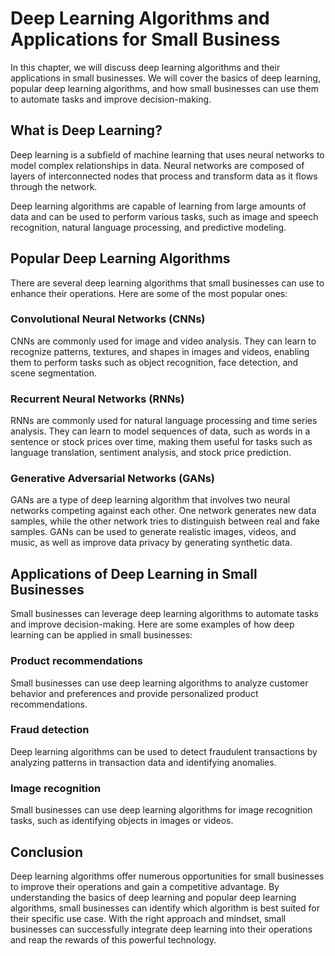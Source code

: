 Deep Learning Algorithms and Applications for Small Business
=====================================================================================================================================

In this chapter, we will discuss deep learning algorithms and their applications in small businesses. We will cover the basics of deep learning, popular deep learning algorithms, and how small businesses can use them to automate tasks and improve decision-making.

What is Deep Learning?
----------------------

Deep learning is a subfield of machine learning that uses neural networks to model complex relationships in data. Neural networks are composed of layers of interconnected nodes that process and transform data as it flows through the network.

Deep learning algorithms are capable of learning from large amounts of data and can be used to perform various tasks, such as image and speech recognition, natural language processing, and predictive modeling.

Popular Deep Learning Algorithms
--------------------------------

There are several deep learning algorithms that small businesses can use to enhance their operations. Here are some of the most popular ones:

### Convolutional Neural Networks (CNNs)

CNNs are commonly used for image and video analysis. They can learn to recognize patterns, textures, and shapes in images and videos, enabling them to perform tasks such as object recognition, face detection, and scene segmentation.

### Recurrent Neural Networks (RNNs)

RNNs are commonly used for natural language processing and time series analysis. They can learn to model sequences of data, such as words in a sentence or stock prices over time, making them useful for tasks such as language translation, sentiment analysis, and stock price prediction.

### Generative Adversarial Networks (GANs)

GANs are a type of deep learning algorithm that involves two neural networks competing against each other. One network generates new data samples, while the other network tries to distinguish between real and fake samples. GANs can be used to generate realistic images, videos, and music, as well as improve data privacy by generating synthetic data.

Applications of Deep Learning in Small Businesses
-------------------------------------------------

Small businesses can leverage deep learning algorithms to automate tasks and improve decision-making. Here are some examples of how deep learning can be applied in small businesses:

### Product recommendations

Small businesses can use deep learning algorithms to analyze customer behavior and preferences and provide personalized product recommendations.

### Fraud detection

Deep learning algorithms can be used to detect fraudulent transactions by analyzing patterns in transaction data and identifying anomalies.

### Image recognition

Small businesses can use deep learning algorithms for image recognition tasks, such as identifying objects in images or videos.

Conclusion
----------

Deep learning algorithms offer numerous opportunities for small businesses to improve their operations and gain a competitive advantage. By understanding the basics of deep learning and popular deep learning algorithms, small businesses can identify which algorithm is best suited for their specific use case. With the right approach and mindset, small businesses can successfully integrate deep learning into their operations and reap the rewards of this powerful technology.
